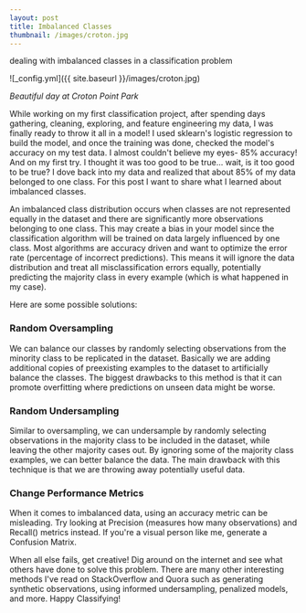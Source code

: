 ```yaml
---
layout: post
title: Imbalanced Classes
thumbnail: /images/croton.jpg
---
```


dealing with imbalanced classes in a classification problem

![_config.yml]({{ site.baseurl }}/images/croton.jpg)

*Beautiful day at Croton Point Park*

 
While working on my first classification project, after spending days gathering, cleaning, exploring, and feature engineering my data, I was finally ready to throw it all in a model! I used sklearn's logistic regression to build the model, and once the training was done, checked the model's accuracy on my test data. I almost couldn't believe my eyes- 85% accuracy! And on my first try. I thought it was too good to be true... wait, is it too good to be true? I dove back into my data and realized that about 85% of my data belonged to one class. For this post I want to share what I learned about imbalanced classes.

An imbalanced class distribution occurs when classes are not represented equally in the dataset and there are significantly more observations belonging to one class. This may create a bias in your model since the classification algorithm will be trained on data largely influenced by one class. Most algorithms are accuracy driven and want to optimize the error rate (percentage of incorrect predictions). This means it will ignore the data distribution and treat all misclassification errors equally, potentially predicting the majority class in every example (which is what happened in my case). 

Here are some possible solutions:

### Random Oversampling
We can balance our classes by randomly selecting observations from the minority class to be replicated in the dataset. Basically we are adding additional copies of preexisting examples to the dataset to artificially balance the classes. The biggest drawbacks to this method is that it can promote overfitting where predictions on unseen data might be worse.

### Random Undersampling
Similar to oversampling, we can undersample by randomly selecting observations in the majority class to be included in the dataset, while leaving the other majority cases out. By ignoring some of the majority class examples, we can better balance the data. The main drawback with this technique is that we are throwing away potentially useful data. 

### Change Performance Metrics
When it comes to imbalanced data, using an accuracy metric can be misleading. Try looking at Precision (measures how many observations) and Recall() metrics instead. If you're a visual person like me, generate a Confusion Matrix.

When all else fails, get creative! Dig around on the internet and see what others have done to solve this problem. There are many other interesting methods I've read on StackOverflow and Quora such as generating synthetic observations, using informed undersampling, penalized models, and more. Happy Classifying!